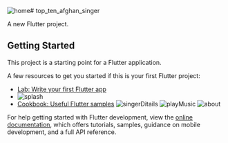 ![home](https://github.com/user-attachments/assets/86ddd097-ef57-4799-8839-1c61b6ef87cd)# top_ten_afghan_singer

A new Flutter project.

## Getting Started

This project is a starting point for a Flutter application.

A few resources to get you started if this is your first Flutter project:

- [Lab: Write your first Flutter app](https://docs.flutter.dev/get-started/codelab)
- ![splash](https://github.com/user-attachments/assets/894ba32d-c58c-4443-bba6-dafe1b1d1d9a)
- [Cookbook: Useful Flutter samples](https://docs.flutter.dev/cookbook)
![singerDitails](https://github.com/user-attachments/assets/0914c9b3-ff43-4e18-adf8-9a6162e9b194)
![playMusic](https://github.com/user-attachments/assets/eb0e23eb-de34-4eba-a859-5ec8ffffc8e9)
![about](https://github.com/user-attachments/assets/34e6969e-242f-4e2c-8b8d-197e746edd8e)



For help getting started with Flutter development, view the
[online documentation](https://docs.flutter.dev/), which offers tutorials,
samples, guidance on mobile development, and a full API reference.
